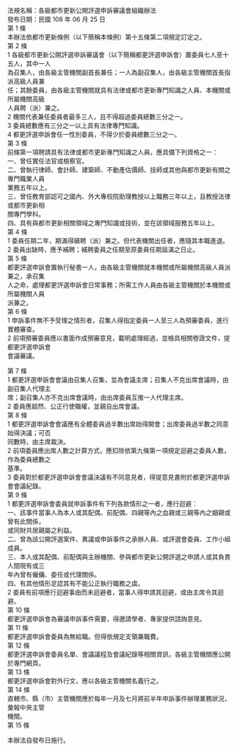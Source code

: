 法規名稱：各級都市更新公開評選申訴審議會組織辦法  
發布日期：民國 108 年 06 月 25 日  
第 1 條  
本辦法依都市更新條例（以下簡稱本條例）第十五條第二項規定訂定之。  
第 2 條  
1 各級都市更新公開評選申訴審議會（以下簡稱都更評選申訴會）置委員七人至十五人，其中一人  
為召集人，由各級主管機關副首長兼任；一人為副召集人，由各級主管機關首長指派高級人員兼  
任；其餘委員，由各級主管機關就具有法律或都市更新專門知識之人員、本機關或所屬機關高級  
人員聘（派）兼之。  
2 機關代表兼任委員者最多三人，且不得超過委員總數三分之一。  
3 委員總數應有三分之一以上具有法律專門知識。  
4 都更評選申訴會任一性別委員，不得少於委員總數三分之一。  
第 3 條  
前條第一項聘請具有法律或都市更新專門知識之人員，應具備下列資格之一：  
一、曾任實任法官或檢察官。  
二、曾執行律師、會計師、建築師、不動產估價師、技師或其他與都市更新有關之專門職業人員  
業務五年以上。  
三、曾任教育部認可之國內、外大專校院助理教授以上職務三年以上，且教授法律或都市更新相  
關專門學科。  
四、具有與都市更新相關領域之專門知識或技術，並在該領域服務五年以上。  
第 4 條  
1 委員任期二年，期滿得續聘（派）兼之。但代表機關出任者，應隨其本職進退。  
2 委員出缺時，應予補聘；補聘委員之任期至原委員任期屆滿之日止。  
第 5 條  
都更評選申訴會置執行秘書一人，由各級主管機關就本機關或所屬機關高級人員派兼之，承召集  
人之命，處理都更評選申訴會日常事務；所需工作人員由各級主管機關於本機關或所屬機關人員  
派兼之。  
第 6 條  
1 申訴事件無不予受理之情形者，召集人得指定委員一人至三人為預審委員，進行實體審查。  
2 前項預審委員應以書面作成預審意見，載明處理經過，並檢具相關卷證文件，提都更評選申訴會  
會議審議。  


第 7 條  
1 都更評選申訴會會議由召集人召集，並為會議主席；召集人不克出席會議時，由副召集人代理主  
席；副召集人亦不克出席會議時，由出席委員互推一人代理主席。  
2 委員應超然、公正行使職權，並親自出席會議。  
第 8 條  
1 都更評選申訴會會議應有全體委員過半數出席始得開會；出席委員過半數之同意始得決議；可否  
同數時，由主席裁決。  
2 前項委員應出席人數之計算方式，應扣除依第九條第一項規定迴避之委員人數，作為委員總數之  
基準。  
3 委員對於都更評選申訴會會議決議有不同意見者，得提意見書附於都更評選申訴會會議紀錄。  
第 9 條  
1 都更評選申訴會委員就申訴事件有下列各款情形之一者，應行迴避：  
一、該事件當事人為本人或其配偶、前配偶、四親等內之血親或三親等內之姻親或曾有此關係，  
或同財共居親屬之利益。  
二、曾為該公開評選案件、異議或申訴事件之承辦人員、或評選會委員、工作小組成員。  
三、本人或其配偶、前配偶與主辦機關、參與都市更新公開評選之申請人或其負責人間現有或三  
年內曾有僱傭、委任或代理關係。  
四、有其他情形足認其有不能公正執行職務之虞。  
2 委員有前項應行迴避事由而未迴避者，當事人得申請其迴避，或由主席令其迴避。  
第 10 條  
都更評選申訴會為審議申訴事件需要，得邀請學者、專家提供諮詢意見。  
第 11 條  
都更評選申訴會委員為無給職。但得依規定支領兼職費。  
第 12 條  
都更評選申訴會委員名單、會議議程及會議紀錄等相關資訊，各級主管機關應公開於專門網頁。  
第 13 條  
都更評選申訴會對外行文，應以各級主管機關名義行之。  
第 14 條  
直轄市、縣（市）主管機關應於每年一月及七月將前半年申訴事件辦理業務狀況，彙報中央主管  
機關。  
第 15 條  


本辦法自發布日施行。  


